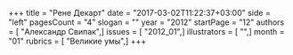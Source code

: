 +++
title = "Рене Декарт"
date = "2017-03-02T11:22:37+03:00"
side = "left"
pagesCount = "4"
slogan = ""
year = "2012"
startPage = "12"
authors = [ "Александр Свипак",]
issues = [ "2012_01",]
illustrators = [ "",]
month = "01"
rubrics = [ "Великие умы",]
+++
